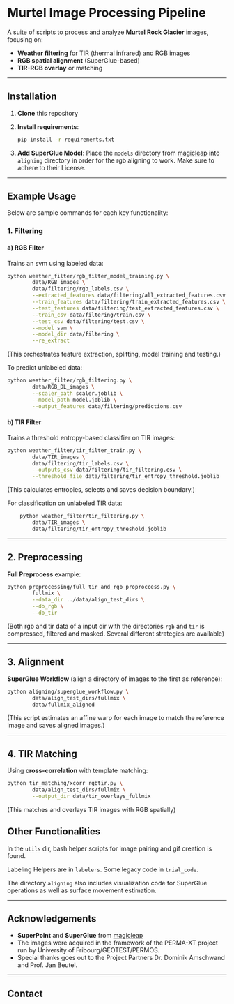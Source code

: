 # Murtel Image Processing Pipeline

A suite of scripts to process and analyze **Murtel Rock Glacier** images, focusing on:
- **Weather filtering** for TIR (thermal infrared) and RGB images  
- **RGB spatial alignment** (SuperGlue-based)  
- **TIR-RGB overlay** or matching  

---

## Installation

1. **Clone** this repository

2. **Install requirements**:
   ```bash
   pip install -r requirements.txt
   ```
3. **Add SuperGlue Model**:
   Place the `models` directory from [magicleap](https://github.com/magicleap/SuperGluePretrainedNetwork) into `aligning` directory in order for the rgb aligning to work. Make sure to adhere to their License.

---

## Example Usage

Below are sample commands for each key functionality:

### 1. Filtering

#### a) RGB Filter
Trains an svm using labeled data:
```bash
python weather_filter/rgb_filter_model_training.py \
        data/RGB_images \
        data/filtering/rgb_labels.csv \
        --extracted_features data/filtering/all_extracted_features.csv \
        --train_features data/filtering/train_extracted_features.csv \
        --test_features data/filtering/test_extracted_features.csv \
        --train_csv data/filtering/train.csv \
        --test_csv data/filtering/test.csv \
        --model svm \
        --model_dir data/filtering \
        --re_extract
```
(This orchestrates feature extraction, splitting, model training and testing.)

To predict unlabeled data:
```bash
python weather_filter/rgb_filtering.py \
        data/RGB_DL_images \
        --scaler_path scaler.joblib \
        --model_path model.joblib \
        --output_features data/filtering/predictions.csv
```

#### b) TIR Filter
Trains a threshold entropy-based classifier on TIR images:
```bash
python weather_filter/tir_filter_train.py \
        data/TIR_images \
        data/filtering/tir_labels.csv \
        --outputs_csv data/filtering/tir_filtering.csv \
        --threshold_file data/filtering/tir_entropy_threshold.joblib
```
(This calculates entropies, selects and saves decision boundary.)


For classification on unlabeled TIR data:
```bash
    python weather_filter/tir_filtering.py \
        data/TIR_images \
        data/filtering/tir_entropy_threshold.joblib
```

---

## 2. Preprocessing

**Full Preprocess** example:
```bash
python preprocessing/full_tir_and_rgb_proproccess.py \
        fullmix \
        --data_dir ../data/align_test_dirs \
        --do_rgb \
        --do_tir
```
(Both rgb and tir data of a input dir with the directories `rgb` and `tir` is compressed, filtered and masked.
Several different strategies are available)

---

## 3. Alignment

**SuperGlue Workflow** (align a directory of images to the first as reference):
```bash
python aligning/superglue_workflow.py \
        data/align_test_dirs/fullmix \
        data/fullmix_aligned
```
(This script estimates an affine warp for each image to match the reference image and saves aligned images.)

---

## 4. TIR Matching

Using **cross-correlation** with template matching:

```bash
python tir_matching/xcorr_rgbtir.py \
        data/align_test_dirs/fullmix \
        --output_dir data/tir_overlays_fullmix

```
(This matches and overlays TIR images with RGB spatially)


## Other Functionalities

In the `utils` dir, bash helper scripts for image pairing and gif creation is found.

Labeling Helpers are in `labelers`. Some legacy code in `trial_code`.

The directory `aligning` also includes visualization code for SuperGlue operations as well as surface movement estimation.

---

## Acknowledgements

- **SuperPoint** and **SuperGlue** from [magicleap](https://github.com/magicleap/SuperGluePretrainedNetwork)
- The images were acquired in the framework of the PERMA-XT project run by University of Fribourg/GEOTEST/PERMOS.
- Special thanks goes out to the Project Partners Dr. Dominik Amschwand and Prof. Jan Beutel.

---

## Contact